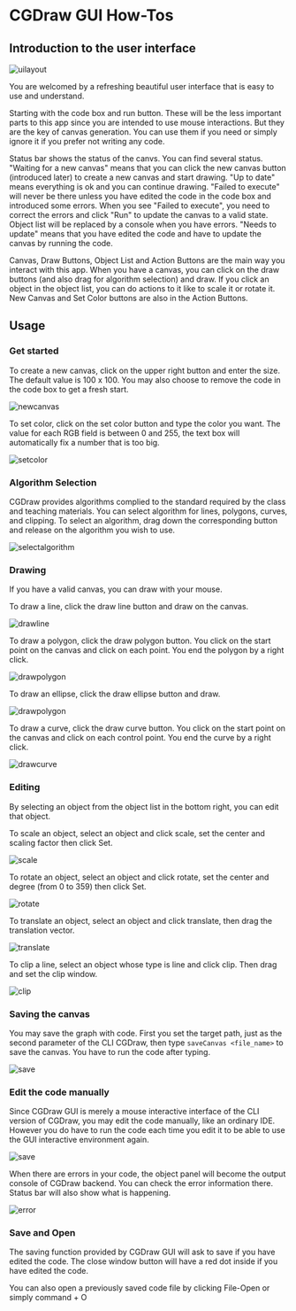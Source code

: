 # CGDraw GUI How-Tos

## Introduction to the user interface

![uilayout](CGDGDemo/00UILayout.png)

You are welcomed by a refreshing beautiful user interface that is easy to use and understand.

Starting with the code box and run button. These will be the less important parts to this app since you are intended to use mouse interactions. But they are the key of canvas generation. You can use them if you need or simply ignore it if you prefer not writing any code.

Status bar shows the status of the canvs. You can find several status. "Waiting for a new canvas" means that you can click the new canvas button (introduced later) to create a new canvas and start drawing. "Up to date" means everything is ok and you can continue drawing. "Failed to execute" will never be there unless you have edited the code in the code box and introduced some errors. When you see "Failed to execute", you need to correct the errors and click "Run" to update the canvas to a valid state. Object list will be replaced by a console when you have errors. "Needs to update" means that you have edited the code and have to update the canvas by running the code.

Canvas, Draw Buttons, Object List and Action Buttons are the main way you interact with this app. When you have a canvas, you can click on the draw buttons (and also drag for algorithm selection) and draw. If you click an object in the object list, you can do actions to it like to scale it or rotate it. New Canvas and Set Color buttons are also in the Action Buttons.

## Usage

### Get started

To create a new canvas, click on the upper right button and enter the size. The default value is 100 x 100. You may also choose to remove the code in the code box to get a fresh start.

![newcanvas](CGDGDemo/01NewCanvas.gif)

To set color, click on the set color button and type the color you want. The value for each RGB field is between 0 and 255, the text box will automatically fix a number that is too big.

![setcolor](CGDGDemo/02SetColor.gif)

### Algorithm Selection

CGDraw provides algorithms complied to the standard required by the class and teaching materials. You can select algorithm for lines, polygons, curves, and clipping. To select an algorithm, drag down the corresponding button and release on the algorithm you wish to use.

![selectalgorithm](CGDGDemo/15ChangeAlgrithm.gif)

### Drawing

If you have a valid canvas, you can draw with your mouse. 

To draw a line, click the draw line button and draw on the canvas.

![drawline](CGDGDemo/03DrawLine.gif)

To draw a polygon, click the draw polygon button. You click on the start point on the canvas and click on each point. You end the polygon by a right click.

![drawpolygon](CGDGDemo/04DrawPolygon.gif)

To draw an ellipse, click the draw ellipse button and draw.

![drawpolygon](CGDGDemo/05DrawEllipse.gif)

To draw a curve, click the draw curve button. You click on the start point on the canvas and click on each control point. You end the curve by a right click.

![drawcurve](CGDGDemo/06DrawCurve.gif)

### Editing

By selecting an object from the object list in the bottom right, you can edit that object.

To scale an object, select an object and click scale, set the center and scaling factor then click Set.

![scale](CGDGDemo/07Scale.gif)

To rotate an object, select an object and click rotate, set the center and degree (from 0 to 359) then click Set.

![rotate](CGDGDemo/08Rotate.gif)

To translate an object, select an object and click translate, then drag the translation vector.

![translate](CGDGDemo/16Translate.gif)


To clip a line, select an object whose type is line and click clip. Then drag and set the clip window.

![clip](CGDGDemo/09Clip.gif)

### Saving the canvas

You may save the graph with code. First you set the target path, just as the second parameter of the CLI CGDraw, then type `saveCanvas <file_name>` to save the canvas. You have to run the code after typing.

![save](CGDGDemo/10SaveGraph.gif)

### Edit the code manually

Since CGDraw GUI is merely a mouse interactive interface of the CLI version of CGDraw, you may edit the code manually, like an ordinary IDE. However you do have to run the code each time you edit it to be able to use the GUI interactive environment again.

![save](CGDGDemo/11EditManually.gif)

When there are errors in your code, the object panel will become the output console of CGDraw backend. You can check the error information there. Status bar will also show what is happening.

![error](CGDGDemo/14CodewithError.gif)

### Save and Open

The saving function provided by CGDraw GUI will ask to save if you have edited the code. The close window button will have a red dot inside if you have edited the code.

You can also open a previously saved code file by clicking File-Open or simply command + O

